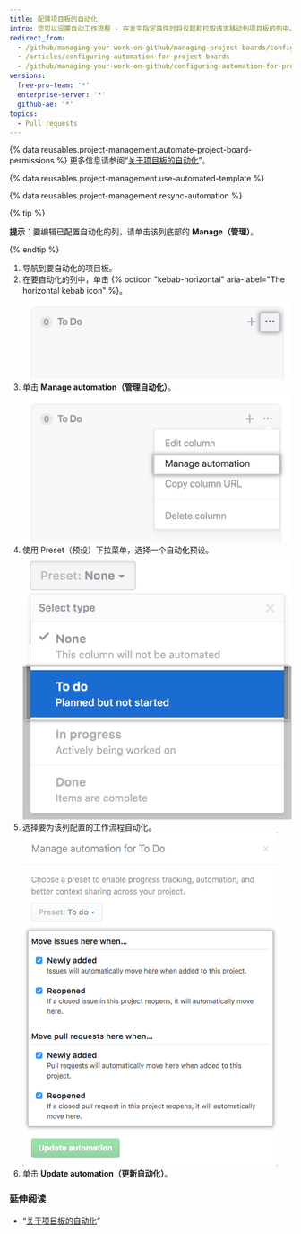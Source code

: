 ```yaml
---
title: 配置项目板的自动化
intro: 您可以设置自动工作流程 - 在发生指定事件时将议题和拉取请求移动到项目板的列中。
redirect_from:
  - /github/managing-your-work-on-github/managing-project-boards/configuring-automation-for-project-boards
  - /articles/configuring-automation-for-project-boards
  - /github/managing-your-work-on-github/configuring-automation-for-project-boards
versions:
  free-pro-team: '*'
  enterprise-server: '*'
  github-ae: '*'
topics:
  - Pull requests
---
```


{% data reusables.project-management.automate-project-board-permissions %} 更多信息请参阅“[关于项目板的自动化](/articles/about-automation-for-project-boards)”。

{% data reusables.project-management.use-automated-template %}

{% data reusables.project-management.resync-automation %}

{% tip %}

**提示**：要编辑已配置自动化的列，请单击该列底部的 **Manage（管理）**。

{% endtip %}

1. 导航到要自动化的项目板。
2. 在要自动化的列中，单击 {% octicon "kebab-horizontal" aria-label="The horizontal kebab icon" %}。 ![编辑图标](/assets/images/help/projects/edit-column-button.png)
3. 单击 **Manage automation（管理自动化）**。 ![管理自动化按钮](/assets/images/help/projects/manage-automation-button.png)
4. 使用 Preset（预设）下拉菜单，选择一个自动化预设。 ![从菜单中选择预设自动化](/assets/images/help/projects/select-automation.png)
5. 选择要为该列配置的工作流程自动化。 ![自动化列的选项列表](/assets/images/help/projects/select-automation-options-existing-column.png)
6. 单击 **Update automation（更新自动化）**。

### 延伸阅读
- “[关于项目板的自动化](/articles/about-automation-for-project-boards)”
